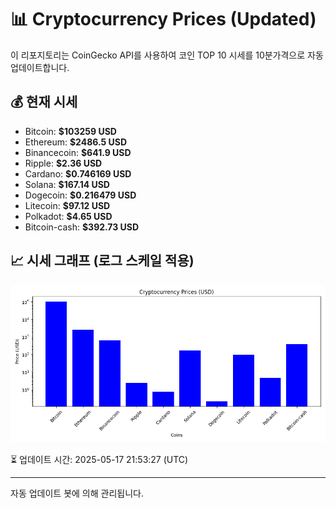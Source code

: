 
# 📊 Cryptocurrency Prices (Updated)

이 리포지토리는 CoinGecko API를 사용하여 코인 TOP 10 시세를 10분가격으로 자동 업데이트합니다.

## 💰 현재 시세
- Bitcoin: **$103259 USD**
- Ethereum: **$2486.5 USD**
- Binancecoin: **$641.9 USD**
- Ripple: **$2.36 USD**
- Cardano: **$0.746169 USD**
- Solana: **$167.14 USD**
- Dogecoin: **$0.216479 USD**
- Litecoin: **$97.12 USD**
- Polkadot: **$4.65 USD**
- Bitcoin-cash: **$392.73 USD**

## 📈 시세 그래프 (로그 스케일 적용)
![Crypto Prices](crypto_prices.png)

⏳ 업데이트 시간: 2025-05-17 21:53:27 (UTC)

---
자동 업데이트 봇에 의해 관리됩니다.
